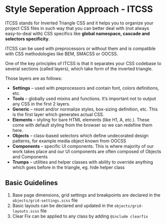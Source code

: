 # Style Seperation Approach - ITCSS

ITCSS stands for Inverted Triangle CSS and it helps you to organize your project CSS files in such way that you can better deal with (not always easy-to-deal with) CSS specifics like **global namespace, cascade and selectors specificity**.

ITCSS can be used with preprocessors or without them and is compatible with CSS methodologies like BEM, SMACSS or OOCSS.

One of the key principles of ITCSS is that it separates your CSS codebase to several sections (called layers), which take form of the inverted triangle.

Those layers are as follows:

* **Settings** – used with preprocessors and contain font, colors definitions, etc.
* **Tools** – globally used mixins and functions. It’s important not to output any CSS in the first 2 layers.
* **Generic** – reset and/or normalize styles, box-sizing definition, etc. This is the first layer which generates actual CSS.
* **Elements** – styling for bare HTML elements (like H1, A, etc.). These come with default styling from the browser so we can redefine them here.
* **Objects** – class-based selectors which define undecorated design patterns, for example media object known from OOCSS
* **Components** – specific UI components. This is where majority of our work takes place and our UI components are often composed of Objects and Components
* **Trumps** – utilities and helper classes with ability to override anything which goes before in the triangle, eg. hide helper class

## Basic Guidelines

1. Base page dimensions, grid settings and breakpoints are declared in the `objects/grid-settings.scss` file
2. Basic layouts can be declared and updated in the `objects/grid-layouts.scss` file
3. Clear Fix can be applied to any class by adding `@include clearfix`
